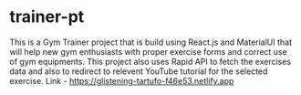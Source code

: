 # trainer-pt
This is a Gym Trainer project that is build using React.js and MaterialUI that will help new gym enthusiasts with proper exercise forms and correct use of gym equipments.
This project also uses Rapid API to fetch the exercises data and also to redirect to relevent YouTube tutorial for the selected exercise.
Link - https://glistening-tartufo-f46e53.netlify.app
